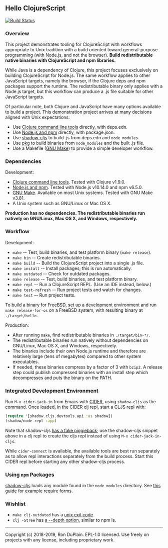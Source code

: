 ## Hello ClojureScript

[![Build Status][build]](https://travis-ci.org/rduplain/hello-cljs)


### Overview

This project demonstrates tooling for ClojureScript with workflows appropriate
to Unix tradition with a build oriented toward general-purpose programming
(with Node.js, and not the browser). **Build redistributable native binaries
with ClojureScript and npm libraries.**

While Java is a dependency of Clojure, this project focuses exclusively on
building ClojureScript for Node.js. The same workflow applies to other
JavaScript targets, namely the browser, if the Clojure deps and npm packages
support the runtime. The redistributable binary only applies with a Node.js
target, but this workflow can produce a .js file suitable for other JavaScript
targets.

Of particular note, both Clojure and JavaScript have many options available to
build a project. This demonstration project arrives at many decisions aligned
with Unix expectations:

* Use [Clojure command line tools][clojure cli] directly, with deps.edn.
* Use [Node.js and npm][node.js] directly, with package.json.
* Use [shadow-cljs][shadow-cljs] to build .js from deps.edn and `node_modules`.
* Use [pkg][pkg] to build binaries from `node_modules` and the built .js file.
* Use a Makefile ([GNU Make][make]) to provide a simple developer workflow.

[clojure cli]: https://clojure.org/guides/getting_started
[node.js]: https://nodejs.org/
[shadow-cljs]: http://shadow-cljs.org/
[pkg]: https://github.com/zeit/pkg
[make]: https://www.gnu.org/software/make/


### Dependencies

Development:

* [Clojure command line tools][clojure cli]. Tested with Clojure v1.9.0.
* [Node.js and npm][node.js]. Tested with Node.js v10.14.0 and npm v6.5.0.
* [GNU Make][make]. Available on most Unix systems. Tested with GNU Make v3.81.
* A Unix system such as GNU/Linux or Mac OS X.

**Production has no dependencies. The redistributable binaries run natively on
GNU/Linux, Mac OS X, and Windows, respectively.**


### Workflow

Development:

* `make` -- Test, build binaries, and test platform binary (`make release`).
* `make bin` -- Create redistributable binaries.
* `make build` -- Build the ClojureScript project into a single .js file.
* `make install` -- Install packages; this is run automatically.
* `make outdated` -- Check for outdated packages.
* `make release` -- Test, build binaries, and test platform binary.
* `make repl` -- Run a ClojureScript REPL. (Use an IDE instead, below.)
* `make test-refresh` -- Run project tests and watch for changes.
* `make test` -- Run project tests.

To build a binary for FreeBSD, set up a development environment and run `make
release-for-os` on a FreeBSD system, with resulting binary at `./target/hello`.


Production:

* After running `make`, find redistributable binaries in `./target/bin-*/`.
* The redistributable binaries run natively without dependencies on GNU/Linux,
  Mac OS X, and Windows, respectively.
* The binaries include their own Node.js runtime and therefore are relatively
  large (tens of megabytes) compared to other system executables.
* If needed, these binaries compress by a factor of 3 with `bzip2`. A release
  step could publish compressed binaries with an install step which
  decompresses and puts the binary on the PATH.


### Integrated Development Environment

Run `M-x cider-jack-in` from Emacs with [CIDER][cider], using `shadow-cljs` as
the command. Once loaded, in the CIDER clj repl, start a CLJS repl with:

```clojure
(require '[shadow.cljs.devtools.api :as shadow])
(shadow/node-repl :app)
```

Note that shadow-cljs [has a fake piggieback][shadow-cljs fake piggieback]; use
the shadow-cljs snippet above in a clj repl to create the cljs repl instead of
using `M-x cider-jack-in-cljs`.

While `cider-connect` is available, the available tools are best run separately
as to allow repl interactions separately from the build process. Start this
CIDER repl before starting any other shadow-cljs process.

[cider]: https://docs.cider.mx/


### Using `npm` Packages

[shadow-cljs][shadow-cljs] loads any module found in the `node_modules`
directory. See [this guide][shadow-cljs npm] for example require forms.

[shadow-cljs npm]: https://clojureverse.org/t/guide-on-how-to-use-import-npm-modules-packages-in-clojurescript/2298/1
[shadow-cljs fake piggieback]: https://github.com/thheller/shadow-cljs/blob/2.7.10/src/main/shadow/cljs/devtools/server/fake_piggieback04.clj


### Wishlist

* `make clj-outdated` has a [unix exit code][depot exit].
* `clj -Stree` has [a --depth option][tools deps tree cli], similar to npm ls.

[depot exit]: https://github.com/Olical/depot/blob/v1.5.1/src/depot/outdated/main.clj#L52
[tools deps tree cli]: https://github.com/clojure/tools.deps.alpha/blob/tools.deps.alpha-0.5.460/src/main/clojure/clojure/tools/deps/alpha/script/print_tree.clj#L26


---

[build]: https://travis-ci.org/rduplain/hello-cljs.svg?branch=master

Copyright (c) 2018-2019, Ron DuPlain. EPL-1.0 licensed.
Use freely on projects with any license, including proprietary work.
